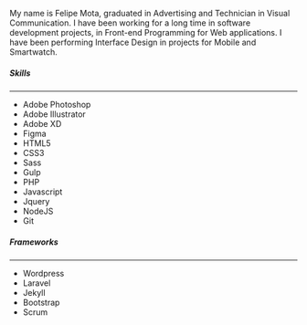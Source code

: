
My name is Felipe Mota, graduated in Advertising and Technician in Visual Communication. I have been working for a long time in software development projects, in Front-end Programming for Web applications. I have been performing Interface Design in projects for Mobile and Smartwatch.

##### Skills
------
- Adobe Photoshop
- Adobe Illustrator
- Adobe XD
- Figma
- HTML5
- CSS3
- Sass
- Gulp
- PHP
- Javascript
- Jquery
- NodeJS
- Git

##### Frameworks
------
- Wordpress
- Laravel
- Jekyll
- Bootstrap
- Scrum
